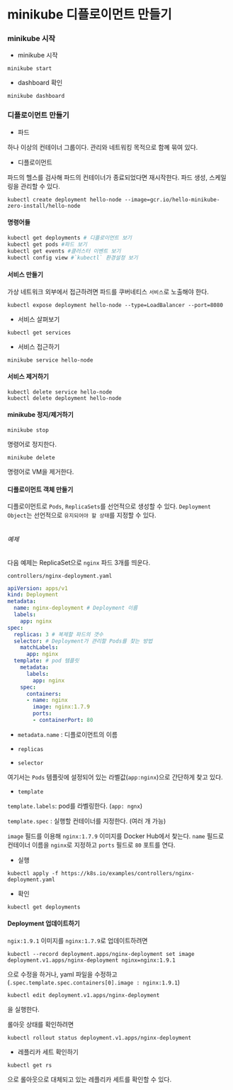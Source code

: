 # minikube 디플로이먼트 만들기

[](https://kubernetes.io/docs/tasks/run-application/run-stateless-application-deployment/)

### minikube 시작

* minikube 시작

```
minikube start
```

* dashboard 확인

```
minikube dashboard
```

### 디플로이먼트 만들기

* 파드

하나 이상의 컨테이너 그룹이다. 관리와 네트워킹 목적으로 함꼐 묶여 있다.

* 디플로이먼트

파드의 헬스를 검사해 파드의 컨테이너가 종료되었다면 재시작한다.
파드 생성, 스케일링을 관리할 수 있다.

```
kubectl create deployment hello-node --image=gcr.io/hello-minikube-zero-install/hello-node
```

#### 명령어들

```ps1
kubectl get deployments # 디플로이먼트 보기
kubectl get pods #파드 보기
kubectl get events #클러스터 이벤트 보기
kubectl config view #`kubectl` 환경설정 보기
```

#### 서비스 만들기

가상 네트워크 외부에서 접근하려면 파드를 쿠버네티스 `서비스`로 노출해야 한다.

```
kubectl expose deployment hello-node --type=LoadBalancer --port=8080
```

* 서비스 살펴보기

```
kubectl get services
```

* 서비스 접근하기

```
minikube service hello-node
```

#### 서비스 제거하기

```
kubectl delete service hello-node
kubectl delete deployment hello-node
```

#### minikube 정지/제거하기

```
minikube stop
```

명령어로 정지한다.

```
minikube delete
```

명령어로 VM을 제거한다.

#### 디플로이먼트 객체 만들기

디플로이먼트로 `Pods`, `ReplicaSets`를 선언적으로 생성할 수 있다.
`Deployment Object`는 선언적으로 `유지되어야 할 상태`를 지정할 수 있다.

[](https://kubernetes.io/docs/concepts/workloads/controllers/deployment/
)
```
```

###### 예제

다음 예제는 ReplicaSet으로 `nginx` 파드 3개를 띄운다.

`controllers/nginx-deployment.yaml`

```yml
apiVersion: apps/v1
kind: Deployment
metadata:
  name: nginx-deployment # Deployment 이름
  labels:
    app: nginx
spec:
  replicas: 3 # 복제할 파드의 갯수
  selector: # Deployment가 관리할 Pods를 찾는 방법
    matchLabels:
      app: nginx
  template: # pod 템플릿
    metadata:
      labels:
        app: nginx
    spec:
      containers:
      - name: nginx
        image: nginx:1.7.9
        ports:
        - containerPort: 80
```

* `metadata.name` : 디플로이먼트의 이름

* `replicas`

* `selector`

여기서는 `Pods` 템플릿에 설정되어 있는 라벨값(`app:nginx`)으로 간단하게 찾고 있다.

* `template`

`template.labels`: pod를 라벨링한다. (`app: ngnx`)

`template.spec` : 실행할 컨테이너를 지정한다. (여러 개 가능)

`image` 필드를 이용해 `nginx:1.7.9` 이미지를 Docker Hub에서 찾는다.
`name` 필드로 컨테이너 이름을 `nginx`로 지정하고
`ports` 필드로 `80` 포트를 연다.

* 실행

```
kubectl apply -f https://k8s.io/examples/controllers/nginx-deployment.yaml
```

* 확인

```
kubectl get deployments
```

#### Deployment 업데이트하기

`ngix:1.9.1` 이미지를 `nginx:1.7.9`로 업데이트하려면

```
kubectl --record deployment.apps/nginx-deployment set image deployment.v1.apps/nginx-deployment nginx=nginx:1.9.1
```

으로 수정을 하거나, yaml 파일을 수정하고 (`.spec.template.spec.containers[0].image : nginx:1.9.1`)

```
kubectl edit deployment.v1.apps/nginx-deployment
```

을 실행한다.

롤아웃 상태를 확인하려면

```
kubectl rollout status deployment.v1.apps/nginx-deployment
```

* 레플리카 세트 확인하기

```
kubectl get rs
```

으로 롤아웃으로 대체되고 있는 레플리카 세트를 확인할 수 있다.

